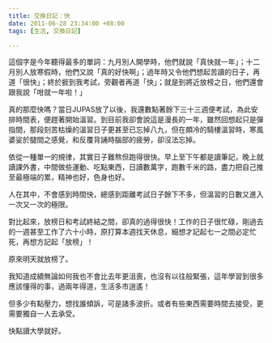 ```yaml
---
title: 交換日記：快
date: 2011-06-28 23:34:00 +08:00
tags: [生活, 交換日記]

---
```


這個字是今年聽得最多的單詞：九月別人開學時，他們就說「真快就一年」；十二月別人放寒假時，他們又說「真的好快啊」；過年時又令他們想起苦讀的日子，再道「很快」；終於捱到我考試，旁觀者再道「快」；就是到將近放榜之日，他們還會跟我說「咁就一年啦！」  
  
真的那麼快嗎？當日JUPAS放了以後，我還數點著餘下三十三週便考試，為此安排時間表，便趕著開始溫習。到目前我卻會說這是漫長的一年，雖然回想起只是彈指間，那段刻苦枯燥的溫習日子更甚至已忘掉八九，但在頗冷的騎樓溫習時，寒風婆娑於腿間之感覺，和反覆背誦時腦部的疲勞，卻沒法忘掉。  
  
依從一種單一的規律，其實日子難熬但跑得很快。早上至下午都是讀筆記，晚上就讀課外書，中間做些運動、吃點東西，日讀數萬字，跑數千米的路，盡力把自己推至最極端的累，精神也好，色身也好。  
  
人在其中，不會感到時間快，總感到距離考試日子餘下不多，但溫習的日數又進入一次又一次的極限。  
  
對比起來，放榜日和考試終結之間，卻真的過得很快！工作的日子很忙碌，剛過去的一週甚至工作了六十小時，原打算本週找天休息，細想才記起七一之間必定忙死，再想方記起「放榜」！  
  
原來明天就放榜了。  
  
我知道成績無論如何我也不會比去年更沮喪，也沒有以往般緊張，這年學習到很多應該懂得的事，過兩年得道，生活多市逍遙！  
  
但多少有點壓力，想找誰傾訴，可是諸多波折。或者有些東西需要時間去接受，更需要獨自一人去承受。  
  
快點讀大學就好。
